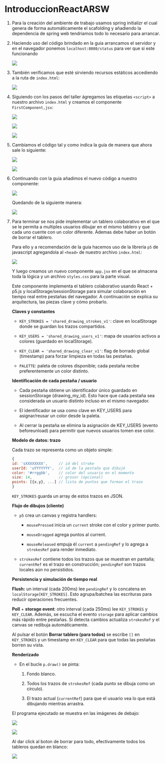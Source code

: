 # IntroduccionReactARSW

1. Para la creación del ambiente de trabajo usamos spring initializr el cual genera de forma automáticamente el scafolding y añadiendo la dependencia de spring web tendriamos todo lo necesario para arrancar.

2. Haciendo uso del código brindado en la guía arrancamos el servidor y en el navegador ponemos ```localhost:8080/status``` para ver que si este funcionando

    ![](/images/imagen1.png)

3. También verificamos que esté sirviendo recursos estáticos accediendo a la ruta de ```index.html```:

   ![](/images/imagen2.png) 

4. Siguiendo con los pasos del taller ágregamos las etiquetas ```<script>``` a nuestro archivo ```index.html``` y creamos el componente ``FirstComponent,jsx``:

   ![](/images/imagen3.png)

   ![](/images/imagen4.png)

   ![](/images/imagen5.png) 
 
5. Cambiamos el código tal y como indica la guía de manera que ahora sale lo siguiente:

   ![](/images/imagen7.png)

   ![](/images/imagen6.png)  

6. Continuando con la guia añadimos el nuevo código a nuestro componente:

   ![](/images/imagen8.png) 

   Quedando de la siguiente manera:

   ![](/images/imagen9.png) 

7. Para terminar se nos pide implementar un tablero colaborativo en el que se le permita a multiples usuarios dibujar en el mismo tablero y que cada uno cuente con un color diferente. Ádemas debe haber un botón de borrar el tablero.

   Para ello y a recomendación de la guía hacemos uso de la librería ``p5`` de javascript agregandola al ``<head>`` de nuestro archivo ``index.html``:

   ![](/images/imagen10.png) 

   Y luego creamos un nuevo componente ``app.jsx`` en el que se almacena toda la lógica y un archivo ``styles.css`` para la parte visual.

   Este componente implementa el tablero colaborativo usando React + p5.js y localStorage/sessionStorage para simular colaboración en tiempo real entre pestañas del navegador. A continuación se explica su arquitectura, las piezas clave y cómo probarlo.
   
   **Claves y constantes**
   
   - ``KEY_STROKES = 'shared_drawing_strokes_v1'``: clave en localStorage donde se guardan los trazos compartidos.
   
   - ``KEY_USERS = 'shared_drawing_users_v1'``: mapa de usuarios activos a colores (guardado en localStorage).
   
   - ``KEY_CLEAR = 'shared_drawing_clear_v1'``: flag de borrado global (timestamp) para forzar limpieza en todas las pestañas.
   
   - ``PALETTE``: paleta de colores disponible; cada pestaña recibe preferentemente un color distinto.
   
   **Identificación de cada pestaña / usuario**
   
   - Cada pestaña obtiene un identificador único guardado en sessionStorage (drawing_my_id). Esto hace que cada pestaña sea considerada un usuario distinto incluso en el mismo navegador.
   
   - El identificador se usa como clave en KEY_USERS para asignar/reusar un color desde la paleta.
   
   - Al cerrar la pestaña se elimina la asignación de KEY_USERS (evento beforeunload) para permitir que nuevos usuarios tomen ese color.
   
   **Modelo de datos: trazo**
   
   Cada trazo se representa como un objeto simple:
   
   ```js
   {
   id: 'sXXXXXXXX',     // id del stroke
   userId: 'uYYYYYYY',  // id de la pestaña que dibujó
   color: '#rrggbb',    // color del usuario en el momento
   size: 14,            // grosor (opcional)
   points: [{x,y}, ...] // lista de puntos que forman el trazo
   }
   ```
   
   ``KEY_STROKES`` guarda un array de estos trazos en JSON.
   
   **Flujo de dibujos (cliente)**
   
   - ``p5`` crea un canvas y registra handlers:
   
     - ``mousePressed`` inicia un ``current`` stroke con el color y primer punto.
   
     - ``mouseDragged`` agrega puntos al current.
   
     - ``mouseReleased`` empuja él ``current`` a ``pendingRef`` y lo agrega a ``strokesRef`` para render inmediato.
   
   - ``strokesRef`` contiene todos los trazos que se muestran en pantalla; ``currentRef`` es el trazo en construcción; ``pendingRef`` son trazos locales aún no persistidos.
   
   **Persistencia y simulación de tiempo real**
   
   **Flush:** un interval (cada 200ms) lee ``pendingRef`` y lo concatena en ``localStorage[KEY_STROKES]``. Esto agrupa/batchea las escrituras para reducir operaciones frecuentes.
   
   **Poll** + **storage event**: otro interval (cada 250ms) lee ``KEY_STROKES`` y ``KEY_CLEAR``. Además, se escucha el evento ``storage`` para aplicar cambios más rápido entre pestañas. Si detecta cambios actualiza ``strokesRef`` y el canvas se redibuja automáticamente.
   
   Al pulsar el botón **Borrar tablero (para todos)** se escribe ``[]`` en ``KEY_STROKES`` y un timestamp en ``KEY_CLEAR`` para que todas las pestañas borren su vista.
   
   **Renderizado**
   
   - En el bucle ``p.draw()`` se pinta:
   
     1. Fondo blanco.
   
     2. Todos los trazos de ``strokesRef`` (cada punto se dibuja como un círculo).
   
     3. El trazo actual (``currentRef``) para que el usuario vea lo que está dibujando mientras arrastra.
   
   El programa ejecutado se muestra en las imágenes de debajo:
   
   ![](/images/imagen11.png) 
   
   ![](/images/imagen12.png)

   Al dar click al boton de borrar para todo, efectivamente todos los tableros quedan en blanco:

   ![](images/imagen13.png)


   
